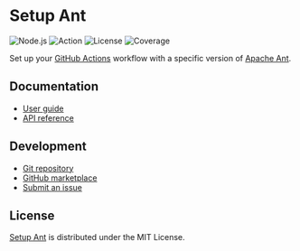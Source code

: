 # Setup Ant
![Node.js](https://badgen.net/badge/node/%3E%3D16.0.0/green) ![Action](https://badgen.net/badge/action/v1.1.0/blue) ![License](https://badgen.net/badge/license/MIT/blue) ![Coverage](https://badgen.net/codecov/c/github/cedx/setup-ant)

Set up your [GitHub Actions](https://docs.github.com/en/actions) workflow with a specific version of [Apache Ant](https://ant.apache.org).

## Documentation
- [User guide](https://docs.belin.io/setup-ant)
- [API reference](https://docs.belin.io/setup-ant/api)

## Development
- [Git repository](https://github.com/cedx/setup-ant)
- [GitHub marketplace](https://github.com/marketplace/actions/setup-ant)
- [Submit an issue](https://github.com/cedx/setup-ant/issues)

## License
[Setup Ant](https://docs.belin.io/setup-ant) is distributed under the MIT License.
